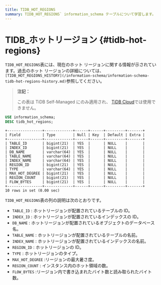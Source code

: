 ```yaml
---
title: TIDB_HOT_REGIONS
summary: TIDB_HOT_REGIONS` information_schema テーブルについて学習します。
---
```


# TIDB_ホットリージョン {#tidb-hot-regions}

`TIDB_HOT_REGIONS`表には、現在のホット リージョンに関する情報が示されています。過去のホット リージョンの詳細については、 `[TIDB_HOT_REGIONS_HISTORY](/information-schema/information-schema-tidb-hot-regions-history.md)`参照してください。

> **注記：**
>
> この表は TiDB Self-Managed にのみ適用され、 [TiDB Cloud](https://docs.pingcap.com/tidbcloud/)では使用できません。

```sql
USE information_schema;
DESC tidb_hot_regions;
```

    +----------------+-------------+------+------+---------+-------+
    | Field          | Type        | Null | Key  | Default | Extra |
    +----------------+-------------+------+------+---------+-------+
    | TABLE_ID       | bigint(21)  | YES  |      | NULL    |       |
    | INDEX_ID       | bigint(21)  | YES  |      | NULL    |       |
    | DB_NAME        | varchar(64) | YES  |      | NULL    |       |
    | TABLE_NAME     | varchar(64) | YES  |      | NULL    |       |
    | INDEX_NAME     | varchar(64) | YES  |      | NULL    |       |
    | REGION_ID      | bigint(21)  | YES  |      | NULL    |       |
    | TYPE           | varchar(64) | YES  |      | NULL    |       |
    | MAX_HOT_DEGREE | bigint(21)  | YES  |      | NULL    |       |
    | REGION_COUNT   | bigint(21)  | YES  |      | NULL    |       |
    | FLOW_BYTES     | bigint(21)  | YES  |      | NULL    |       |
    +----------------+-------------+------+------+---------+-------+
    10 rows in set (0.00 sec)

`TIDB_HOT_REGIONS`表の列の説明は次のとおりです。

-   `TABLE_ID` : ホットリージョンが配置されているテーブルの ID。
-   `INDEX_ID` : ホットリージョンが配置されているインデックスの ID。
-   `DB_NAME` : ホットリージョンが配置されているオブジェクトのデータベース名。
-   `TABLE_NAME` : ホットリージョンが配置されているテーブルの名前。
-   `INDEX_NAME` : ホットリージョンが配置されているインデックスの名前。
-   `REGION_ID` : ホットリージョンの ID。
-   `TYPE` : ホットリージョンのタイプ。
-   `MAX_HOT_DEGREE` :リージョンの最大暑さ度。
-   `REGION_COUNT` : インスタンス内のホット領域の数。
-   `FLOW_BYTES` :リージョン内で書き込まれたバイト数と読み取られたバイト数。
